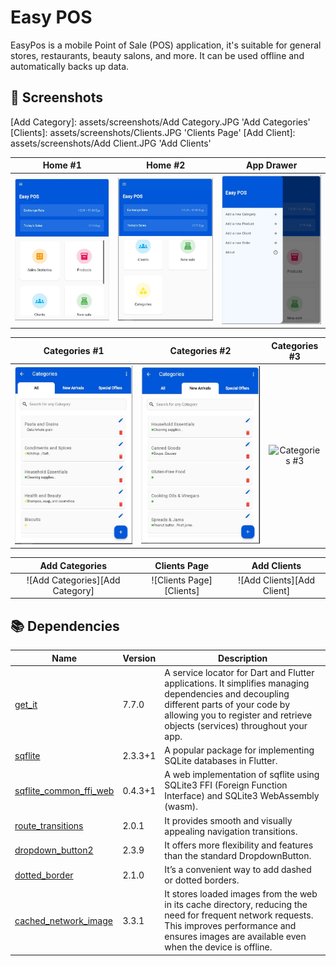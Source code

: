 # Easy POS
EasyPos is a mobile Point of Sale (POS) application, it's suitable for general stores, restaurants, beauty salons, and more. It can be used offline and automatically backs up data.



## 📸 Screenshots

<!-- Variables -->

[Home1]: assets/screenshots/Home1.JPG 'Home #1'
[Home2]: assets/screenshots/Home2.JPG 'Home #2'
[Drawer]: assets/screenshots/Drawer.JPG 'App Drawer'
[Categories]: assets/screenshots/Categories.JPG 'Categories #1'
[Category2]: assets/screenshots/Category2.JPG 'Categories #2'
[Category3]: assets/screenshots/Category3.JPG 'Categories #3'
[Add Category]: assets/screenshots/Add Category.JPG 'Add Categories'
[Clients]: assets/screenshots/Clients.JPG 'Clients Page'
[Add Client]: assets/screenshots/Add Client.JPG 'Add Clients'


<!-- Table -->

|      Home #1       |      Home #2      |      App Drawer      |
| :---------------: | :-------------: | :---------------: |
| ![Home #1][Home1] | ![Home #2][Home2] | ![App Drawer][Drawer] |

|        Categories #1        |       Categories #2       |      Categories #3       |
| :---------------------: | :-----------------: | :---------------: |
| ![Categories #1][Categories] | ![Categories #2][Category2] | ![Categories #3][Category3] |

|      Add Categories       |      Clients Page       |      Add Clients       |
| :---------------: | :---------------: | :---------------: |
| ![Add Categories][Add Category] | ![Clients Page][Clients] | ![Add Clients][Add Client] |


## 📚 Dependencies

| Name                                                                                  | Version       | Description                                                                                                                                                              |
| ------------------------------------------------------------------------------------- | ------------- | ------------------------------------------------------------------------------------------------------------------------------------------------------------------------ |
| [get_it](https://pub.dev/packages/get_it)                                             | 7.7.0         | A service locator for Dart and Flutter applications. It simplifies managing dependencies and decoupling different parts of your code by allowing you to register and retrieve objects (services) throughout your app. |
| [sqflite](https://pub.dev/packages/sqflite)                                                 | 2.3.3+1        |  A popular package for implementing SQLite databases in Flutter.                                                                                                                        |
| [sqflite_common_ffi_web](https://pub.dev/packages/sqflite_common_ffi)                                 | 0.4.3+1         | A web implementation of sqflite using SQLite3 FFI (Foreign Function Interface) and SQLite3 WebAssembly (wasm).                                                                                                                                |
| [route_transitions](https://pub.dev/packages/route_transitions)                                     | 2.0.1        | It provides smooth and visually appealing navigation transitions.                                                                                                                                 |
| [dropdown_button2](https://pub.dev/packages/dropdown_button2)               | 2.3.9 | It offers more flexibility and features than the standard DropdownButton.                                                                                              |
| [dotted_border](https://pub.dev/packages/dotted_border)                                             | 2.1.0       |  It’s a convenient way to add dashed or dotted borders.                                         |
| [cached_network_image](https://pub.dev/packages/cached_network_image)                                           | 3.3.1         | It stores loaded images from the web in its cache directory, reducing the need for frequent network requests. This improves performance and ensures images are available even when the device is offline.                                                                                                                           |
